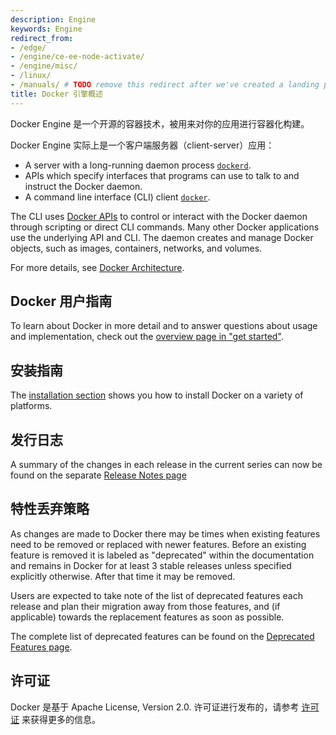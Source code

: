 ```yaml
---
description: Engine
keywords: Engine
redirect_from:
- /edge/
- /engine/ce-ee-node-activate/
- /engine/misc/
- /linux/
- /manuals/ # TODO remove this redirect after we've created a landing page for the product manuals section
title: Docker 引擎概述
---
```


Docker Engine 是一个开源的容器技术，被用来对你的应用进行容器化构建。

Docker Engine 实际上是一个客户端服务器（client-server）应用：

* A server with a long-running daemon process [`dockerd`](/engine/reference/commandline/dockerd).
* APIs which specify interfaces that programs can use to talk to and
  instruct the Docker daemon.
* A command line interface (CLI) client [`docker`](/engine/reference/commandline/cli/).

The CLI uses [Docker APIs](api/index.md) to control or interact with the Docker
daemon through scripting or direct CLI commands. Many other Docker applications
use the underlying API and CLI. The daemon creates and manage Docker objects,
such as images, containers, networks, and volumes.

For more details, see [Docker Architecture](../get-started/overview.md#docker-architecture).

## Docker 用户指南

To learn about Docker in more detail and to answer questions about usage and
implementation, check out the [overview page in "get started"](../get-started/overview.md).

## 安装指南

The [installation section](install/index.md) shows you how to install Docker
on a variety of platforms.

## 发行日志

A summary of the changes in each release in the current series can now be found
on the separate [Release Notes page](release-notes/index.md)

## 特性丢弃策略

As changes are made to Docker there may be times when existing features
need to be removed or replaced with newer features. Before an existing
feature is removed it is labeled as "deprecated" within the documentation
and remains in Docker for at least 3 stable releases unless specified
explicitly otherwise. After that time it may be removed.

Users are expected to take note of the list of deprecated features each
release and plan their migration away from those features, and (if applicable)
towards the replacement features as soon as possible.

The complete list of deprecated features can be found on the
[Deprecated Features page](deprecated.md).

## 许可证

Docker 是基于 Apache License, Version 2.0. 许可证进行发布的，请参考 [许可证](https://github.com/moby/moby/blob/master/LICENSE) 来获得更多的信息。
